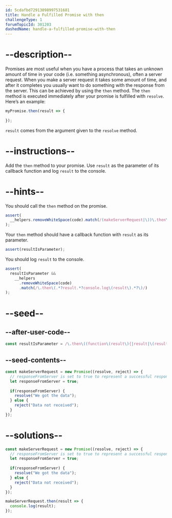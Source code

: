 ```yaml
---
id: 5cdafbd72913098997531681
title: Handle a Fulfilled Promise with then
challengeType: 1
forumTopicId: 301203
dashedName: handle-a-fulfilled-promise-with-then
---
```


# --description--

Promises are most useful when you have a process that takes an unknown amount of time in your code (i.e. something asynchronous), often a server request. When you make a server request it takes some amount of time, and after it completes you usually want to do something with the response from the server. This can be achieved by using the `then` method. The `then` method is executed immediately after your promise is fulfilled with `resolve`. Here’s an example:

```js
myPromise.then(result => {
  
});
```

`result` comes from the argument given to the `resolve` method.

# --instructions--

Add the `then` method to your promise. Use `result` as the parameter of its callback function and log `result` to the console.

# --hints--

You should call the `then` method on the promise.

```js
assert(
  __helpers.removeWhiteSpace(code).match(/(makeServerRequest|\))\.then\(/g)
);
```

Your `then` method should have a callback function with `result` as its parameter.

```js
assert(resultIsParameter);
```

You should log `result` to the console.

```js
assert(
  resultIsParameter &&
    __helpers
      .removeWhiteSpace(code)
      .match(/\.then\(.*?result.*?console.log\(result\).*?\)/)
);
```

# --seed--

## --after-user-code--

```js
const resultIsParameter = /\.then\((function\(result\){|result|\(result\)=>)/.test(__helpers.removeWhiteSpace(code));
```

## --seed-contents--

```js
const makeServerRequest = new Promise((resolve, reject) => {
  // responseFromServer is set to true to represent a successful response from a server
  let responseFromServer = true;
    
  if(responseFromServer) {
    resolve("We got the data");
  } else {  
    reject("Data not received");
  }
});
```

# --solutions--

```js
const makeServerRequest = new Promise((resolve, reject) => {
  // responseFromServer is set to true to represent a successful response from a server
  let responseFromServer = true;
    
  if(responseFromServer) {
    resolve("We got the data");
  } else {  
    reject("Data not received");
  }
});

makeServerRequest.then(result => {
  console.log(result);
});
```
